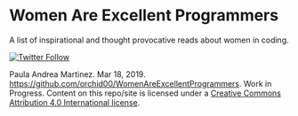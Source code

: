 # Women Are Excellent Programmers
A list of inspirational and thought provocative reads about women in coding.

[![Twitter Follow](https://img.shields.io/twitter/follow/orchid00.svg?style=social)](https://twitter.com/orchid00)

Paula Andrea Martinez. Mar 18, 2019. https://github.com/orchid00/WomenAreExcellentProgrammers. Work in Progress. Content on this repo/site is licensed under a [Creative Commons Attribution 4.0 International license](https://creativecommons.org/licenses/by/4.0/).

